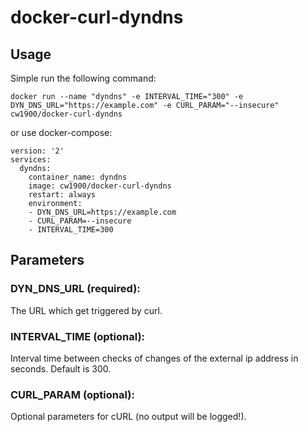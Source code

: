 # docker-curl-dyndns

## Usage
Simple run the following command:
```
docker run --name "dyndns" -e INTERVAL_TIME="300" -e DYN_DNS_URL="https://example.com" -e CURL_PARAM="--insecure" cw1900/docker-curl-dyndns 
```

or use docker-compose:
```
version: '2'
services:
  dyndns:
    container_name: dyndns
    image: cw1900/docker-curl-dyndns
    restart: always
    environment:
    - DYN_DNS_URL=https://example.com
    - CURL_PARAM=--insecure
    - INTERVAL_TIME=300
```
 
## Parameters

### DYN_DNS_URL (required):
The URL which get triggered by curl.

### INTERVAL_TIME (optional):
Interval time between checks of changes of the external ip address in seconds. Default is 300.
 
### CURL_PARAM (optional):
Optional parameters for cURL (no output will be logged!).
